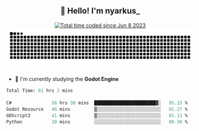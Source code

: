 <h2 align="center">👋 Hello! I'm nyarkus_</h2>
<p align="center">
  <a href="https://wakatime.com/@8f9aa332-6725-4e00-a5d9-b2317a4b74a6">
    <img src="https://wakatime.com/badge/user/8f9aa332-6725-4e00-a5d9-b2317a4b74a6.svg" alt="Total time coded since Jun 8 2023" />
  </a>
  <br>
  <img src = "https://github.com/nyarkus/nyarkus/blob/output/github-snake-dark.svg">
</p>

<!--- - 🔭 I’m currently working at [Eternal Beta](https://github.com/Kacianoki/Eternal-Beta) -->
<!--- 💬 Ask me about **nothing :<**-->
- 🌱 I'm currently studying the **Godot Engine**

<!--START_SECTION:waka-->

```fs
Total Time: 61 hrs 2 mins

C#               58 hrs 30 mins  ███████████████████████▓░   95.15 %
Godot Resource   46 mins         ▒░░░░░░░░░░░░░░░░░░░░░░░░   01.27 %
GDScript3        41 mins         ▒░░░░░░░░░░░░░░░░░░░░░░░░   01.13 %
Python           10 mins         ░░░░░░░░░░░░░░░░░░░░░░░░░   00.30 %
```

<!--END_SECTION:waka-->
